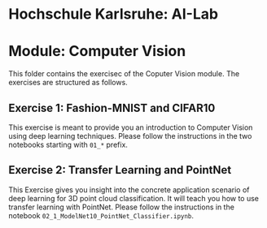 # Hochschule Karlsruhe: AI-Lab
# Module: Computer Vision

This folder contains the exercisec of the Coputer Vision module. The exercises are structured as follows.

## Exercise 1: Fashion-MNIST and CIFAR10

This exercise is meant to provide you an introduction to Computer Vision using deep learning techniques. Please follow the instructions in the two notebooks starting with `01_*` prefix.

## Exercise 2: Transfer Learning and PointNet

This Exercise gives you insight into the concrete application scenario of deep learning for 3D point cloud classification. It will teach you how to use transfer learning with PointNet. Please follow the instructions in the notebook `02_1_ModelNet10_PointNet_Classifier.ipynb`.